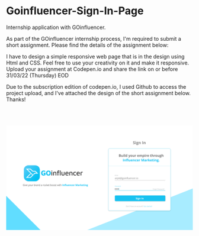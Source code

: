 # Goinfluencer-Sign-In-Page

Internship application with GOinfluencer.

As part of the GOinfluencer internship process, I'm required to submit a short assignment. Please find the details of the assignment below:

I have to design a simple responsive web page that is in the design using Html and CSS. Feel free to use your creativity on it and make it responsive.
Upload your assignment at Codepen.io and share the link on or before 31/03/22 (Thursday) EOD

Due to the subscription edition of codepen.io, I used Github to access the project upload, and I've attached the design of the short assignment below. Thanks!

<br>
<br>

![This is an image](https://github.com/Gemechu-Taye/Goinfluencer-Sign-In-Page/blob/main/Sign%20In%20(1).png)
